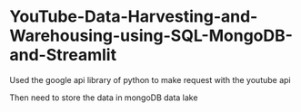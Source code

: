 # YouTube-Data-Harvesting-and-Warehousing-using-SQL-MongoDB-and-Streamlit

Used the google api library of python to make request with the youtube api

Then need to store the data in mongoDB data lake
